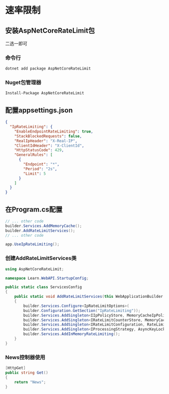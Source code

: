# 速率限制

## 安装AspNetCoreRateLimit包

二选一即可  

### 命令行
```bash  
dotnet add package AspNetCoreRateLimit  
```  

### Nuget包管理器  
```bash  
Install-Package AspNetCoreRateLimit  
````  

## 配置appsettings.json  
```json  
{
  "IpRateLimiting": {
    "EnableEndpointRateLimiting": true,
    "StackBlockedRequests": false,
    "RealIpHeader": "X-Real-IP",
    "ClientIdHeader": "X-ClientId",
    "HttpStatusCode": 429,
    "GeneralRules": [
      {
        "Endpoint": "*",
        "Period": "2s",
        "Limit": 5
      }
    ]
  }
}
```  

## 在Program.cs配置  
```csharp 
// ... other code  
builder.Services.AddMemoryCache();
builder.AddRateLimitServices();
// ... other code  

app.UseIpRateLimiting();
```  

### 创建AddRateLimitServices类  
```csharp  
using AspNetCoreRateLimit;

namespace Learn.WebAPI.StartupConfig;

public static class ServicesConfig
{
    public static void AddRateLimitServices(this WebApplicationBuilder builder)
    {
        builder.Services.Configure<IpRateLimitOptions>(
        builder.Configuration.GetSection("IpRateLimiting"));
        builder.Services.AddSingleton<IIpPolicyStore, MemoryCacheIpPolicyStore>();
        builder.Services.AddSingleton<IRateLimitCounterStore, MemoryCacheRateLimitCounterStore>();
        builder.Services.AddSingleton<IRateLimitConfiguration, RateLimitConfiguration>();
        builder.Services.AddSingleton<IProcessingStrategy, AsyncKeyLockProcessingStrategy>();
        builder.Services.AddInMemoryRateLimiting();
    }
}
```  

### News控制器使用  
```csharp  
[HttpGet]
public string Get()
{
    return "News";
}
``` 